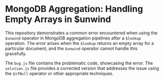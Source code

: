 # MongoDB Aggregation: Handling Empty Arrays in $unwind

This repository demonstrates a common error encountered when using the `$unwind` operator in MongoDB aggregation pipelines after a `$lookup` operation.  The error arises when the `$lookup` returns an empty array for a particular document, and the `$unwind` operator cannot handle this gracefully.

The `bug.js` file contains the problematic code, showcasing the error. The `solution.js` file provides a corrected version that addresses the issue using the `$ifNull` operator or other appropriate techniques.